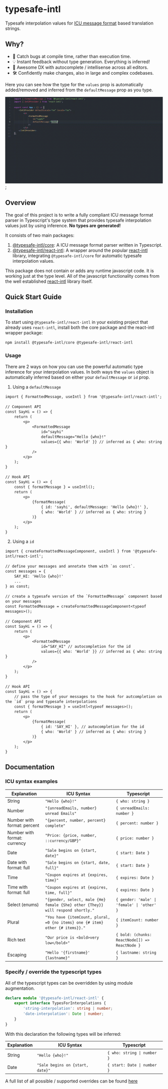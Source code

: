 # typesafe-intl
Typesafe interpolation values for [ICU message format](https://formatjs.io/docs/core-concepts/icu-syntax/) based translation strings.

## Why?

- 🐞 Catch bugs at compile time, rather than execution time.
- 💡 Instant feedback without type generation. Everything is inferred!
- 🚀 Awesome DX with autocomplete / intellisense across all editors.
- 🛠️ Confidently make changes, also in large and complex codebases.

Here you can see how the type for the `values` prop is automatically added/removed and inferred from the `defaultMessage` prop as you type.

![example](res/formatted-message-example.gif);

## Overview

The goal of this project is to write a fully compliant ICU message format parser in Typescript's type system that provides typesafe interpolation values just by using inference. **No types are generated!**

It consists of two main packages:

1. [@typesafe-intl/core](packages/core/README.md): A ICU message format parser written in Typescript.
2. [@typesafe-intl/react-intl](packages/react-intl/README.md): A wrapper around the popular [react-intl](https://www.npmjs.com/package/react-intl) library, integrating `@typesafe-intl/core` for automatic typesafe interpolation values.

This package does not contain or adds any runtime javascript code. It is working just at the type level. All of the javascript functionality comes from the well established [react-intl](https://www.npmjs.com/package/react-intl) library itself.

## Quick Start Guide

### Installation

To start using `@typesafe-intl/react-intl` in your existing project that already uses `react-intl`, install both the core package and the react-intl wrapper package:

```bash
npm install @typesafe-intl/core @typesafe-intl/react-intl
```

### Usage

There are 2 ways on how you can use the powerful automatic type inference for your interpolation values. In both ways the `values` object is automatically inferred based on either your `defaultMessage` or `id` prop.

1. Using a `defaultMessage`

```tsx
import { FormattedMessage, useIntl } from '@typesafe-intl/react-intl';

// Component API
const SayHi = () => {
    return (
        <p>
            <FormattedMessage
                id="sayhi"
                defaultMessage="Hello {who}!"
                values={{ who: 'World' }} // inferred as { who: string }
            />
        </p>
    );
}

// Hook API
const SayHi = () => {
    const { formatMessage } = useIntl();
    return (
        <p>
            {formatMessage(
                { id: 'sayhi', defaultMessage: 'Hello {who}!' },
                { who: 'World' } // inferred as { who: string }
            )}
        </p>
    );
}
```

2. Using a `id`

```tsx
import { createFormattedMessageComponent, useIntl } from '@typesafe-intl/react-intl';

// define your messages and annotate them with `as const`.
const messages = {
    SAY_HI: 'Hello {who}!'
    ...
} as const;

// create a typesafe version of the `FormattedMessage` component based on your messages
const FormattedMessage = createFormattedMessageComponent<typeof messages>();

// Component API
const SayHi = () => {
    return (
        <p>
            <FormattedMessage
                id="SAY_HI" // autocompletion for the id
                values={{ who: 'World' }} // inferred as { who: string }
            />
        </p>
    );
}

// Hook API
const SayHi = () => {
    // pass the type of your messages to the hook for autcompletion on the `id` prop and typesafe interpolations
    const { formatMessage } = useIntl<typeof messages>();
    return (
        <p>
            {formatMessage(
                { id: 'SAY_HI' }, // autocompletion for the id
                { who: 'World' } // inferred as { who: string }
            )}
        </p>
    );
}
```

## Documentation

### ICU syntax examples

| Explanation                  | ICU Syntax                                                                      | Typescript                                     |
|------------------------------|---------------------------------------------------------------------------------|------------------------------------------------|
| String                       | `"Hello {who}!"`                                                                | `{ who: string }`                              |
| Number                       | `"{unreadEmails, number} unread Emails"`                                        | `{ unreadEmails: number }`                     |
| Number with format: percent  | `"{percent, number, percent} complete"`                                         | `{ percent: number }`                          |
| Number with format: currency | `"Price: {price, number, ::currency/GBP}"`                                      | `{ price: number }`                            |
| Date                         | `"Sale begins on {start, date}"`                                                | `{ start: Date }`                              |
| Date with format: full       | `"Sale begins on {start, date, full}"`                                          | `{ start: Date }`                              |
| Time                         | `"Coupon expires at {expires, time}"`                                           | `{ expires: Date }`                            |
| Time with format: full       | `"Coupon expires at {expires, time, full}"`                                     | `{ expires: Date }`                            |
| Select (enums)               | `"{gender, select, male {He} female {She} other {They}} will respond shortly."` | `{ gender: 'male' \| 'female' \| 'other' }`    |
| Plural                       | `"You have {itemCount, plural, =0 {no items} one {# item} other {# items}}."`   | `{ itemCount: number }`                        |
| Rich text                    | `"Our price is <bold>very low</bold>"`                                          | `{ bold: (chunks: ReactNode[]) => ReactNode }` |
| Escaping                     | `"Hello '{firstname}' {lastname}"`                                              | `{ lastname: string }`                         |


### Specify / override the typescript types

All of the typescript types can be overridden by using module augmentation.

```ts
declare module '@typesafe-intl/react-intl' {
    export interface TypesForInterpolations {
        'string-interpolation': string | number;
        'date-interpolation': Date | number;
    }
}
```

With this declaration the following types will be inferred:

| Explanation | ICU Syntax                       | Typescript                  |
|-------------|----------------------------------|-----------------------------|
| String      | `"Hello {who}!"`                 | `{ who: string \| number }` |
| Date        | `"Sale begins on {start, date}"` | `{ start: Date \| number }` |


A full list of all possible / supported overrides can be found [here](https://github.com/jarvispact/typesafe-intl/blob/main/packages/core/src/infer-interpolations.ts#L8)